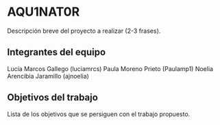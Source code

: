 # AQU1NAT0R

Descripción breve del proyecto a realizar (2-3 frases).

## Integrantes del equipo

Lucía Marcos Gallego (luciamrcs)
Paula Moreno Prieto (Paulamp1)
Noelia Arencibia Jaramillo (ajnoelia)

## Objetivos del trabajo

Lista de los objetivos que se persiguen con el trabajo propuesto.
